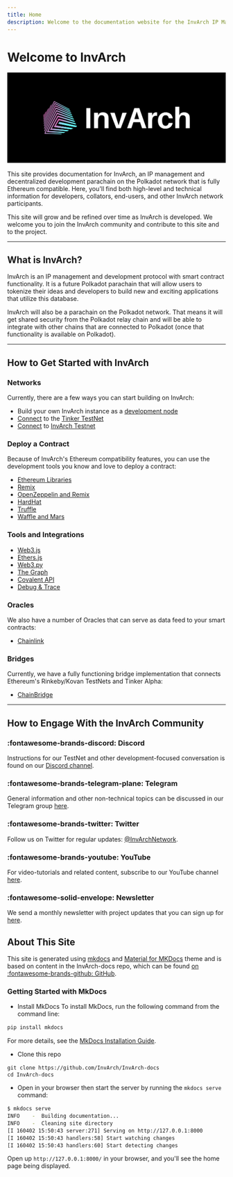 ```yaml
---
title: Home
description: Welcome to the documentation website for the InvArch IP Management & Decentralized Development platform, a parachain on Polkadot that is fully Ethereum compatible.
---
```


# Welcome to InvArch

![Main Page Banner](/docs/img/cover.png)

This site provides documentation for InvArch, an IP management and decentralized development parachain on the Polkadot network that is fully Ethereum compatible. Here, you'll find both high-level and technical information for developers, collators, end-users, and other InvArch network participants.

This site will grow and be refined over time as InvArch is developed.  We welcome you to join the InvArch community and contribute to this site and to the project.

---

## What is InvArch?

InvArch is an IP management and development protocol with smart contract functionality. It is a future Polkadot parachain that will allow users to tokenize their ideas and developers to build new and exciting applications that utilize this database.

InvArch will also be a parachain on the Polkadot network. That means it will get shared security from the Polkadot relay chain and will be able to integrate with other chains that are connected to Polkadot (once that functionality is available on Polkadot).

---

## How to Get Started with InvArch

### Networks

Currently, there are a few ways you can start building on InvArch: 

 - Build your own InvArch instance as a [development node](/builders/get-started/InvArch-dev/)
 - [Connect](/builders/get-started/tinker/) to the [Tinker TestNet](/learn/platform/networks/tinker/)
 - [Connect](/builders/get-started/invarch/) to [InvArch Testnet](/learn/platform/networks/invarch/)


### Deploy a Contract

Because of InvArch's Ethereum compatibility features, you can use the development tools you know and love to deploy a contract:

 - [Ethereum Libraries](/builders/interact/eth-libraries/)
 - [Remix](/builders/interact/remix/)
 - [OpenZeppelin and Remix](/builders/interact/oz-remix/)
 - [HardHat](/builders/interact/hardhat/)
 - [Truffle](/builders/interact/truffle/)
 - [Waffle and Mars](/builders/interact/waffle-mars/)


### Tools and Integrations

 - [Web3.js](/builders/tools/eth-libraries/web3js/)
 - [Ethers.js](/builders/tools/eth-libraries/etherjs/)
 - [Web3.py](/builders/tools/eth-libraries/web3py/)
 - [The Graph](/builders/integrations/indexers/thegraph/)
 - [Covalent API](/builders/integrations/indexers/covalent/)
 - [Debug & Trace](/builders/tools/debug-trace/)

### Oracles

 We also have a number of Oracles that can serve as data feed to your smart contracts:

 - [Chainlink](/builders/integrations/oracles/chainlink/)

### Bridges

Currently, we have a fully functioning bridge implementation that connects Ethereum's Rinkeby/Kovan TestNets and Tinker Alpha:

 - [ChainBridge](/builders/integrations/bridges/eth/chainbridge/)

---

## How to Engage With the InvArch Community

### :fontawesome-brands-discord:  Discord
Instructions for our TestNet and other development-focused conversation is found on our [Discord channel](https://discord.com/invite/UDuyBC2EC7).

<!-- ### :InvArch-element:  Element
Technical discussions and support are encouraged in our Element (formerly Riot) room that can be found [here](https://app.element.io/#/room/#InvArch:matrix.org). -->

### :fontawesome-brands-telegram-plane:  Telegram
General information and other non-technical topics can be discussed in our Telegram group [here](https://t.me/InvArch).

### :fontawesome-brands-twitter:  Twitter
Follow us on Twitter for regular updates: [@InvArchNetwork](https://twitter.com/InvArchNetwork).

### :fontawesome-brands-youtube:  YouTube
For video-tutorials and related content, subscribe to our YouTube channel [here](https://www.youtube.com/channel/UCSUD4kuRxXfOuRkVL0hpxXg).

### :fontawesome-solid-envelope:  Newsletter
We send a monthly newsletter with project updates that you can sign up for [here](https://InvArch.network/newsletter/).

## About This Site
This site is generated using [mkdocs](https://www.mkdocs.org/) and [Material for MKDocs](https://squidfunk.github.io/mkdocs-material/) theme and is based on content in the InvArch-docs repo, which can be found [on :fontawesome-brands-github: GitHub](https://github.com/InvArch/InvArch-docs).

### Getting Started with MkDocs

- Install MkDocs
To install MkDocs, run the following command from the command line:

```bash
pip install mkdocs
```

For more details, see the [MkDocs Installation Guide](https://github.com/mkdocs/mkdocs/blob/master/docs/user-guide/installation.md).

- Clone this repo
```
git clone https://github.com/InvArch/InvArch-docs
cd InvArch-docs
```

- Open in your browser
then start the server by running the `mkdocs serve`
command:

```bash
$ mkdocs serve
INFO    -  Building documentation...
INFO    -  Cleaning site directory
[I 160402 15:50:43 server:271] Serving on http://127.0.0.1:8000
[I 160402 15:50:43 handlers:58] Start watching changes
[I 160402 15:50:43 handlers:60] Start detecting changes
```

Open up `http://127.0.0.1:8000/` in your browser, and you'll see the
home page being displayed.